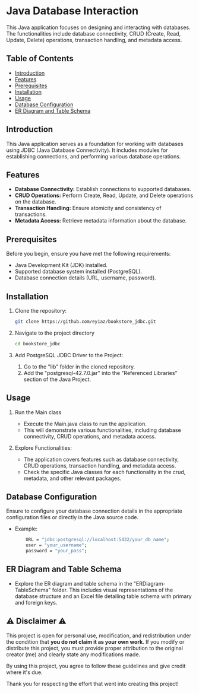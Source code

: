 # Java Database Interaction

This Java application focuses on designing and interacting with databases. The functionalities include database connectivity, CRUD (Create, Read, Update, Delete) operations, transaction handling, and metadata access.

## Table of Contents

- [Introduction](#introduction)
- [Features](#features)
- [Prerequisites](#prerequisites)
- [Installation](#installation)
- [Usage](#usage)
- [Database Configuration](#database-configuration)
- [ER Diagram and Table Schema](#er-diagram-and-table-schema)

## Introduction

This Java application serves as a foundation for working with databases using JDBC (Java Database Connectivity). It includes modules for establishing connections, and performing various database operations.

## Features

- **Database Connectivity:** Establish connections to supported databases.
- **CRUD Operations:** Perform Create, Read, Update, and Delete operations on the database.
- **Transaction Handling:** Ensure atomicity and consistency of transactions.
- **Metadata Access:** Retrieve metadata information about the database.

## Prerequisites

Before you begin, ensure you have met the following requirements:

- Java Development Kit (JDK) installed.
- Supported database system installed (PostgreSQL).
- Database connection details (URL, username, password).

## Installation

1. Clone the repository:

   ```bash
   git clone https://github.com/ey1az/bookstore_jdbc.git
   ```

2. Navigate to the project directory

   ```bash
   cd bookstore_jdbc
   ```

3. Add PostgreSQL JDBC Driver to the Project:

   1. Go to the "lib" folder in the cloned repository.
   2. Add the "postgresql-42.7.0.jar" into the "Referenced Libraries" section of the Java Project.

## Usage

1. Run the Main class

   - Execute the Main.java class to run the application.
   - This will demonstrate various functionalities, including database connectivity, CRUD operations, and metadata access.

2. Explore Functionalities:

   - The application covers features such as database connectivity, CRUD operations, transaction handling, and metadata access.
   - Check the specific Java classes for each functionality in the crud, metadata, and other relevant packages.

## Database Configuration

Ensure to configure your database connection details in the appropriate configuration files or directly in the Java source code.

- Example:

    ```bash 
        URL = "jdbc:postgresql://localhost:5432/your_db_name";
        user = "your_username";
        password = "your_pass";
    ```

## ER Diagram and Table Schema

- Explore the ER diagram and table schema in the "ERDiagram-TableSchema" folder. This includes visual representations of the database structure and an Excel file detailing table schema with primary and foreign keys.

## ⚠️ Disclaimer ⚠️

This project is open for personal use, modification, and redistribution under the condition that **you do not claim it as your own work**. If you modify or distribute this project, you must provide proper attribution to the original creator (me) and clearly state any modifications made.

By using this project, you agree to follow these guidelines and give credit where it's due.

Thank you for respecting the effort that went into creating this project!
